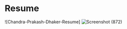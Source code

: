 # Resume

![Chandra-Prakash-Dhaker-Resume]
![Screenshot (872)](https://user-images.githubusercontent.com/97527158/232284850-f56d72aa-49cd-4fe8-9a15-ca854cd6789b.png)
